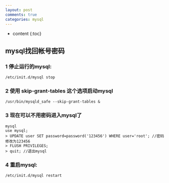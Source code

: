 ```yaml
---
layout: post
comments: true
categories: mysql
---
```


* content
{:toc}

## mysql找回帐号密码

### 1 停止运行的mysql:

    /etc/init.d/mysql stop


### 2 使用 skip-grant-tables 这个选项启动mysql

    /usr/bin/mysqld_safe --skip-grant-tables &
	
### 3 现在可以不用密码进入mysql了

    mysql
	use mysql;
	> UPDATE user SET password=password('123456') WHERE user='root'; //密码修改为123456
    > FLUSH PRIVILEGES;
	> quit; //退出mysql
	
	
### 4 重启mysql:
    
	/etc/init.d/mysql restart




